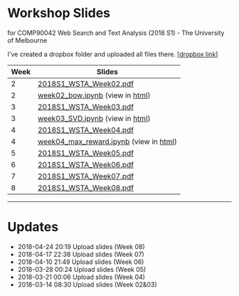 # Workshop Slides
for COMP90042 Web Search and Text Analysis (2018 S1) - The University of Melbourne

I've created a dropbox folder and uploaded all files there. [[dropbox link](https://www.dropbox.com/sh/ymis4t0zhxnt7or/AABUFWTFhksh1D3IRqqpynGSa?dl=0&lst=)]

Week|Slides 
----|--------------------------------
2|[2018S1_WSTA_Week02.pdf](slides/2018S1_WSTA_Week02.pdf)
2|[week02_bow.ipynb](slides/week02_bow.ipynb) (view in [html](https://yuan-li.github.io/comp90042-2018/slides/week02_bow.html))
3|[2018S1_WSTA_Week03.pdf](slides/2018S1_WSTA_Week03.pdf)
3|[week03_SVD.ipynb](slides/week03_SVD.ipynb) (view in [html](https://yuan-li.github.io/comp90042-2018/slides/week03_SVD.html))
4|[2018S1_WSTA_Week04.pdf](slides/2018S1_WSTA_Week04.pdf)
4|[week04_max_reward.ipynb](slides/week04_max_reward.ipynb) (view in [html](https://yuan-li.github.io/comp90042-2018/slides/week04_max_reward.html))
5|[2018S1_WSTA_Week05.pdf](slides/2018S1_WSTA_Week05.pdf)
6|[2018S1_WSTA_Week06.pdf](slides/2018S1_WSTA_Week06.pdf)
7|[2018S1_WSTA_Week07.pdf](slides/2018S1_WSTA_Week07.pdf)
8|[2018S1_WSTA_Week08.pdf](slides/2018S1_WSTA_Week08.pdf)

---
# Updates
* 2018-04-24 20:19 Upload slides (Week 08)
* 2018-04-17 22:38 Upload slides (Week 07)
* 2018-04-10 21:49 Upload slides (Week 06)
* 2018-03-28 00:24 Upload slides (Week 05)
* 2018-03-21 00:06 Upload slides (Week 04)
* 2018-03-14 08:30 Upload slides (Week 02&03)
